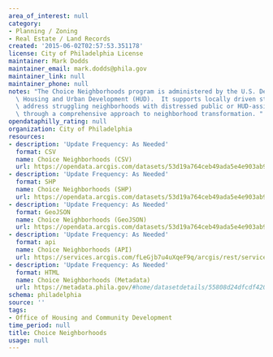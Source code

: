 ```yaml
---
area_of_interest: null
category: 
- Planning / Zoning
- Real Estate / Land Records
created: '2015-06-02T02:57:53.351178'
license: City of Philadelphia License
maintainer: Mark Dodds
maintainer_email: mark.dodds@phila.gov
maintainer_link: null
maintainer_phone: null
notes: "The Choice Neighborhoods program is administered by the U.S. Department of\
  \ Housing and Urban Development (HUD).  It supports locally driven strategies to\
  \ address struggling neighborhoods with distressed public or HUD-assisted housing\
  \ through a comprehensive approach to neighborhood transformation. "
opendataphilly_rating: null
organization: City of Philadelphia
resources:
- description: 'Update Frequency: As Needed'
  format: CSV
  name: Choice Neighborhoods (CSV)
  url: https://opendata.arcgis.com/datasets/53d19a764ceb49ada5e4e903ab92fbd7_0.csv
- description: 'Update Frequency: As Needed'
  format: SHP
  name: Choice Neighborhoods (SHP)
  url: https://opendata.arcgis.com/datasets/53d19a764ceb49ada5e4e903ab92fbd7_0.zip
- description: 'Update Frequency: As Needed'
  format: GeoJSON
  name: Choice Neighborhoods (GeoJSON)
  url: https://opendata.arcgis.com/datasets/53d19a764ceb49ada5e4e903ab92fbd7_0.geojson
- description: 'Update Frequency: As Needed'
  format: api
  name: Choice Neighborhoods (API)
  url: https://services.arcgis.com/fLeGjb7u4uXqeF9q/arcgis/rest/services/ChoiceNeighborhoods/FeatureServer/0/query?outFields=*&where=1%3D1
- description: 'Update Frequency: As Needed'
  format: HTML
  name: Choice Neighborhoods (Metadata)
  url: https://metadata.phila.gov/#home/datasetdetails/55808d24dfcdf42045114d25/representationdetails/55808dbff83b8f5a79560eea/
schema: philadelphia
source: ''
tags:
- Office of Housing and Community Development
time_period: null
title: Choice Neighborhoods
usage: null
---
```

